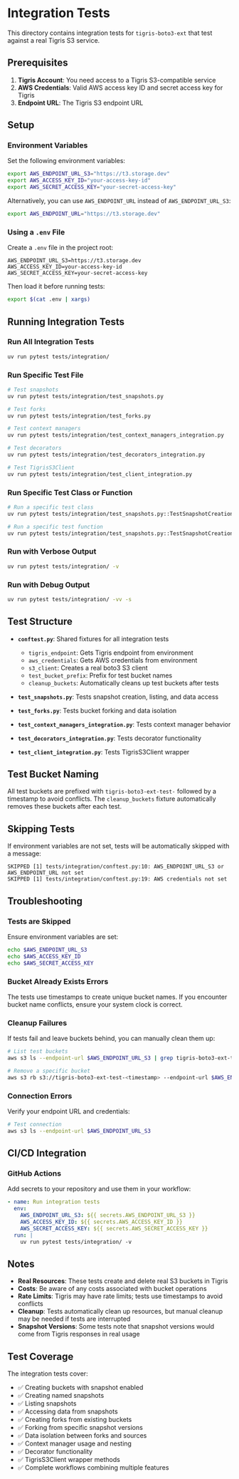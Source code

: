 # Integration Tests

This directory contains integration tests for `tigris-boto3-ext` that test against a real Tigris S3 service.

## Prerequisites

1. **Tigris Account**: You need access to a Tigris S3-compatible service
2. **AWS Credentials**: Valid AWS access key ID and secret access key for Tigris
3. **Endpoint URL**: The Tigris S3 endpoint URL

## Setup

### Environment Variables

Set the following environment variables:

```bash
export AWS_ENDPOINT_URL_S3="https://t3.storage.dev"
export AWS_ACCESS_KEY_ID="your-access-key-id"
export AWS_SECRET_ACCESS_KEY="your-secret-access-key"
```

Alternatively, you can use `AWS_ENDPOINT_URL` instead of `AWS_ENDPOINT_URL_S3`:

```bash
export AWS_ENDPOINT_URL="https://t3.storage.dev"
```

### Using a `.env` File

Create a `.env` file in the project root:

```
AWS_ENDPOINT_URL_S3=https://t3.storage.dev
AWS_ACCESS_KEY_ID=your-access-key-id
AWS_SECRET_ACCESS_KEY=your-secret-access-key
```

Then load it before running tests:

```bash
export $(cat .env | xargs)
```

## Running Integration Tests

### Run All Integration Tests

```bash
uv run pytest tests/integration/
```

### Run Specific Test File

```bash
# Test snapshots
uv run pytest tests/integration/test_snapshots.py

# Test forks
uv run pytest tests/integration/test_forks.py

# Test context managers
uv run pytest tests/integration/test_context_managers_integration.py

# Test decorators
uv run pytest tests/integration/test_decorators_integration.py

# Test TigrisS3Client
uv run pytest tests/integration/test_client_integration.py
```

### Run Specific Test Class or Function

```bash
# Run a specific test class
uv run pytest tests/integration/test_snapshots.py::TestSnapshotCreation

# Run a specific test function
uv run pytest tests/integration/test_snapshots.py::TestSnapshotCreation::test_create_snapshot_with_helper
```

### Run with Verbose Output

```bash
uv run pytest tests/integration/ -v
```

### Run with Debug Output

```bash
uv run pytest tests/integration/ -vv -s
```

## Test Structure

- **`conftest.py`**: Shared fixtures for all integration tests

  - `tigris_endpoint`: Gets Tigris endpoint from environment
  - `aws_credentials`: Gets AWS credentials from environment
  - `s3_client`: Creates a real boto3 S3 client
  - `test_bucket_prefix`: Prefix for test bucket names
  - `cleanup_buckets`: Automatically cleans up test buckets after tests

- **`test_snapshots.py`**: Tests snapshot creation, listing, and data access
- **`test_forks.py`**: Tests bucket forking and data isolation
- **`test_context_managers_integration.py`**: Tests context manager behavior
- **`test_decorators_integration.py`**: Tests decorator functionality
- **`test_client_integration.py`**: Tests TigrisS3Client wrapper

## Test Bucket Naming

All test buckets are prefixed with `tigris-boto3-ext-test-` followed by a timestamp to avoid conflicts. The `cleanup_buckets` fixture automatically removes these buckets after each test.

## Skipping Tests

If environment variables are not set, tests will be automatically skipped with a message:

```
SKIPPED [1] tests/integration/conftest.py:10: AWS_ENDPOINT_URL_S3 or AWS_ENDPOINT_URL not set
SKIPPED [1] tests/integration/conftest.py:19: AWS credentials not set
```

## Troubleshooting

### Tests are Skipped

Ensure environment variables are set:

```bash
echo $AWS_ENDPOINT_URL_S3
echo $AWS_ACCESS_KEY_ID
echo $AWS_SECRET_ACCESS_KEY
```

### Bucket Already Exists Errors

The tests use timestamps to create unique bucket names. If you encounter bucket name conflicts, ensure your system clock is correct.

### Cleanup Failures

If tests fail and leave buckets behind, you can manually clean them up:

```bash
# List test buckets
aws s3 ls --endpoint-url $AWS_ENDPOINT_URL_S3 | grep tigris-boto3-ext-test

# Remove a specific bucket
aws s3 rb s3://tigris-boto3-ext-test-<timestamp> --endpoint-url $AWS_ENDPOINT_URL_S3 --force
```

### Connection Errors

Verify your endpoint URL and credentials:

```bash
# Test connection
aws s3 ls --endpoint-url $AWS_ENDPOINT_URL_S3
```

## CI/CD Integration

### GitHub Actions

Add secrets to your repository and use them in your workflow:

```yaml
- name: Run integration tests
  env:
    AWS_ENDPOINT_URL_S3: ${{ secrets.AWS_ENDPOINT_URL_S3 }}
    AWS_ACCESS_KEY_ID: ${{ secrets.AWS_ACCESS_KEY_ID }}
    AWS_SECRET_ACCESS_KEY: ${{ secrets.AWS_SECRET_ACCESS_KEY }}
  run: |
    uv run pytest tests/integration/ -v
```

## Notes

- **Real Resources**: These tests create and delete real S3 buckets in Tigris
- **Costs**: Be aware of any costs associated with bucket operations
- **Rate Limits**: Tigris may have rate limits; tests use timestamps to avoid conflicts
- **Cleanup**: Tests automatically clean up resources, but manual cleanup may be needed if tests are interrupted
- **Snapshot Versions**: Some tests note that snapshot versions would come from Tigris responses in real usage

## Test Coverage

The integration tests cover:

- ✅ Creating buckets with snapshot enabled
- ✅ Creating named snapshots
- ✅ Listing snapshots
- ✅ Accessing data from snapshots
- ✅ Creating forks from existing buckets
- ✅ Forking from specific snapshot versions
- ✅ Data isolation between forks and sources
- ✅ Context manager usage and nesting
- ✅ Decorator functionality
- ✅ TigrisS3Client wrapper methods
- ✅ Complete workflows combining multiple features
